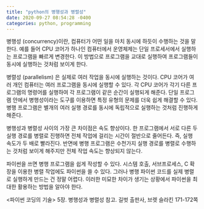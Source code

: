 ```yaml
---
title: "python의 병행성과 병렬성"
date: 2020-09-27 08:54:28 -0400
categories: python, programming
---
```


병행성 (concurrency)이란, 컴퓨터가 어떤 일을 마치 동시에 하듯이 수행하는 것을 말한다. 예를 들어 CPU 코어가 하나인 컴퓨터에서 운영체제는 단일 프로세서에서 실행하는 프로그램을 빠르게 변경한다. 이 방법으로 프로그램을 교대로 실행하여 프로그램들이 동시에 실행하는 것처럼 보이게 한다.

병렬성 (parallelism) 은 실제로 여러 작업을 동시에 실행하는 것이다. CPU 코어가 여러 개인 컴퓨터는 여러 프로그램을 동시에 실행할 수 있다. 각 CPU 코어가 각기 다른 프로그램의 명령어를 실행하여 각 프로그램이 같은 순간이 실행되게 해준다.
단일 프로그램 안에서 병행성이라는 도구를 이용하면 특정 유형의 문제를 더욱 쉽게 해결할 수 있다. 병행 프로그램은 별개의 여러 실행 경로를 동시에 독립적으로 실행하는 것처럼 진행하게 해준다.

병행성과 병렬성 사이의 가장 큰 차이점은 속도 향상이다. 한 프로그램에서 서로 다른 두 실행 경로를 병렬로 진행하면 전체 작업에 걸리는 시간이 절반으로 줄어든다. 즉, 실행 속도가 두 배로 빨라진다. 반면에 병행 프로그램은 수천가지 실행 경로를 병렬로 수행하는 것처럼 보이게 해주지만 전체 작업 속도는 향상되지 않는다.

파이썬을 쓰면 병행 프로그램을 쉽게 작성할 수 있다. 시스템 호출, 서브프로세스, C 확장을 이용한 병렬 작업에도 파이썬을 쓸 수 있다. 그러나 병행 파이썬 코드를 실제 병렬로 실행하게 만드는 건 정말 어렵다. 이러한 미묘한 차이가 생기는 상황에서 파이썬을 최대한 활용하는 방법을 알아야 한다.


<파이썬 코딩의 기술> 5장. 병행성과 병렬성 참고. 
길벗 출판사, 브렛 슬라킨  171-172쪽


